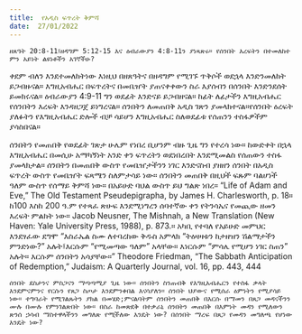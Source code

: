 ```yaml
---
title:  የአዲስ ፍጥረት ቅምሻ
date:  27/01/2022
---
```


`ዘጸዓት 20:8-11፤ዘዳግም 5:12-15 እና ዕብራውያን 4:8-11ን ያነጻጽሩ። የሰንበት እረፍትን በተመለከተ ምን አይነት ልዩነቶችን አገኛችሁ?`

ቀደም ብለን እንደተመለከትነው እነዚህ በዘጸዓትና በዘዳግም የሚገኙ ጥቅሶች ወደኋላ እንድንመለከት ይጋብዙናል። እግዚአብሔር በፍጥረትና በመቤዠት ያጠናቀቀውን ስራ እያሰብን በሰንበት እንድንደሰት ይመክሩናል። ዕብራውያን 4:9-11 ግን ወደፊት እንድናይ ይጋብዘናል። ከፊት ለፊታችን እግዚአብሔር የሰንበትን እረፍት እንዳዘጋጀ ይነግረናል። ሰንበትን ለመጠበቅ አዲስ ገጽን ያመላክተናል።የሰንበት ዕረፍት ያለፉትን የእግዚአብሔር ድሎች ብቻ ሳይሆን እግዚአብሔር ስለወደፊቱ የሰጠንን ተስፋዎችም ያሳስበናል።

ሰንበትን የመጠበቅ የወደፊት ገጽታ ሁሌም የነበረ ቢሆንም ብዙ ጊዜ ግን የተረሳ ነው። ከውድቀት በኋላ እግዚአብሔር በመሲሁ አማካኝነት አንድ ቀን ፍጥረትን ወደነበረበት እንደሚመልስ የሰጠውን ተስፋ ያመላክታል። ሰንበትን በመጠበቅ ውስጥ የመቤዠታችንን ነገር እንድናስብ ያዘዘን ሰንበት በአዲስ ፍጥረት ውስጥ የመቤዠት ፍጻሜን ስለምታሳይ ነው። ሰንበትን መጠበቅ በዚህች ፍጹም ባልሆነች ዓለም ውስጥ የሰማይ ቅምሻ ነው። በአይሁድ ባህል ውስጥ ይህ ግልጽ ነበረ። “Life of Adam and Eve,” The Old Testament Pseudepigrapha, by James H. Charlesworth, p. 18። ከ100 እስከ 200 ዓ.ም የተጻፈ ጽሁፍ እንደሚነግረን ሰባተኛው ቀን የትንሳኤና የመጪው ዘመን እረፍት ምልክት ነው። Jacob Neusner, The Mishnah, a New Translation (New Haven: Yale University Press, 1988), p. 873.። አካቢ የተባለ የአይሁድ መምህር እንደፃፈው ደግሞ “እስራኤል ስሙ ለተባረከው ቅዱስ አምላክ “ትዕዛዛቱን ከታዘዝን ሽልማታችን ምንድነው?” አሉት፤እርሱም “የሚመጣው ዓለም” አላቸው። እነርሱም “ምሳሌ የሚሆን ነገር ስጠን” አሉት። እርሱም ሰንበትን አሳያቸው።” Theodore Friedman, “The Sabbath Anticipation of Redemption,” Judaism: A Quarterly Journal, vol. 16, pp. 443, 444

`ሰንበት ደስታንና ምስጋናን ማጣጣሚያ ጊዜ ነው። ሰንበትን ስንጠብቅ የእግዚአብሔርን የተስፋ ቃላት እንደምናምንና የርሱን የጸጋ ስጦታ እንደምንቀበል እናሳያለን። ሰንበት ህያውና የሚሰራ ዕምነትን የሚያሳይ ነው። ተግባራት የሚገልጹትን ያክል በመሄድ;ምናልባትም ሰንበትን መጠበቅ በእርሱ በማመን በጸጋ መዳናችንን ሙሉ በሙሉ የምንገልጽበት ነው። በስራ ከመጽደቅ በተቃራኒ ሰንበትን መጠበቅ በእምነት መዳን የሚለውን ጽንሰ ኃሳብ ማስተዋላችንን መግለጽ የሚችለው እንዴት ነው? በሰንበት ማረፍ በጸጋ የመዳን መግለጫ የሆነው እንዴት ነው?`